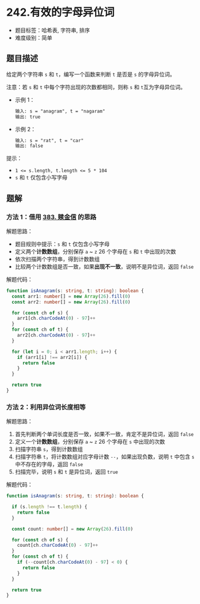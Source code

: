 # 242.有效的字母异位词

- 题目标签：哈希表, 字符串, 排序
- 难度级别：简单

## 题目描述

给定两个字符串 `s` 和 `t`，编写一个函数来判断 `t` 是否是 `s` 的字母异位词。

注意：若 `s` 和 `t` 中每个字符出现的次数都相同，则称 `s` 和 `t`互为字母异位词。

- 示例 1：

  ```txt
  输入: s = "anagram", t = "nagaram"
  输出: true
  ```

- 示例 2：

  ```txt
  输入: s = "rat", t = "car"
  输出: false
  ```

提示：

- `1 <= s.length, t.length <= 5 * 104`
- `s` 和 `t` 仅包含小写字母

## 题解

### 方法 1：借用 [383. 赎金信](./383-赎金信.md) 的思路

解题思路：

- 题目规则中提示：`s` 和 `t` 仅包含小写字母
- 定义两个**计数数组**，分别保存 `a` ~ `z` 26 个字母在 `s` 和 `t` 中出现的次数
- 依次扫描两个字符串，得到计数数组
- 比较两个计数数组是否一致，如果**出现不一致**，说明不是异位词，返回 `false`

解题代码：

```ts
function isAnagram(s: string, t: string): boolean {
  const arr1: number[] = new Array(26).fill(0)
  const arr2: number[] = new Array(26).fill(0)

  for (const ch of s) {
    arr1[ch.charCodeAt(0) - 97]++
  }
  for (const ch of t) {
    arr2[ch.charCodeAt(0) - 97]++
  }

  for (let i = 0; i < arr1.length; i++) {
    if (arr1[i] !== arr2[i]) {
      return false
    }
  }

  return true
}
```

### 方法 2：利用异位词长度相等

解题思路：

1. 首先判断两个单词长度是否一致，如果不一致，肯定不是异位词，返回 `false`
2. 定义一个**计数数组**，分别保存 `a` ~ `z` 26 个字母在 `s` 中出现的次数
3. 扫描字符串 `s`，得到计数数组
4. 扫描字符串 `t`，将计数数组对应字母计数 `--`，如果出现负数，说明 `t` 中包含 `s` 中不存在的字母，返回 `false`
5. 扫描完毕，说明 `s` 和 `t` 是异位词，返回 `true`

解题代码：

```ts
function isAnagram(s: string, t: string): boolean {

  if (s.length !== t.length) {
    return false
  }

  const count: number[] = new Array(26).fill(0)

  for (const ch of s) {
    count[ch.charCodeAt(0) - 97]++
  }
  for (const ch of t) {
    if (--count[ch.charCodeAt(0) - 97] < 0) {
      return false
    }
  }

  return true
}
```
